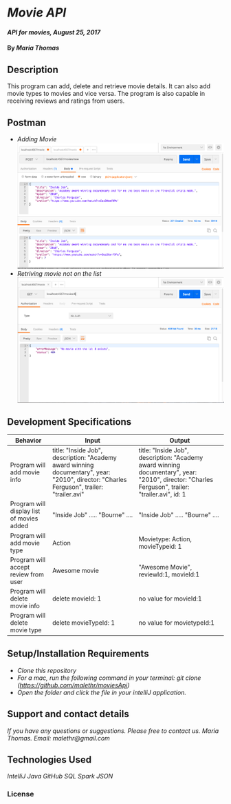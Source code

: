 # _Movie API_

#### _API for movies, August 25, 2017_

#### By _**Maria Thomas**_

## Description

This program can add, delete and retrieve movie details. It can also add movie types to movies and vice versa. The program is also capable in receiving reviews and ratings from users.

## Postman
* _Adding Movie_
![image of postman1](https://github.com/malethr/moviesApi/blob/master/src/main/resources/images/movie.png?raw=true "Adding movie")
* _Retriving movie not on the list_
![image of postman2](https://github.com/malethr/moviesApi/blob/master/src/main/resources/images/no%20movie%20listed.png?raw=true "Retrieving movie not on the list")

## Development Specifications

| Behavior      | Input | Output |
| ------------- | ------------- | ------------- |
| Program will add movie info| title: "Inside Job", description: "Academy award winning documentary", year: "2010", director: "Charles Ferguson", trailer: "trailer.avi"| title: "Inside Job", description: "Academy award winning documentary", year: "2010", director: "Charles Ferguson", trailer: "trailer.avi", id: 1  |
| Program will display list of movies added  | "Inside Job" ..... "Bourne" ....  | "Inside Job" ..... "Bourne" ....  |
| Program will add movie type | Action  | Movietype: Action, movieTypeid: 1  |
| Program will accept review from user | Awesome movie | "Awesome Movie", reviewId:1, movieId:1|
| Program will delete movie info | delete movieId: 1 | no value for movieId:1 |
| Program will delete movie type | delete movieTypeId: 1 | no value for movietypeId:1  |

## Setup/Installation Requirements

* _Clone this repository_
* _For a mac, run the following command in your terminal:
git clone (https://github.com/malethr/moviesApi)_
* _Open the folder and click the file in your intelliJ application._

## Support and contact details

_If you have any questions or suggestions. Please free to contact us._
_Maria Thomas. Email: malethr@gmail.com_

## Technologies Used

_IntelliJ_
_Java_
_GitHub_
_SQL_
_Spark_
_JSON_

### License
